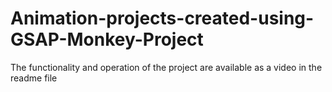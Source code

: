 # Animation-projects-created-using-GSAP-Monkey-Project
The functionality and operation of the project are available as a video in the readme file
